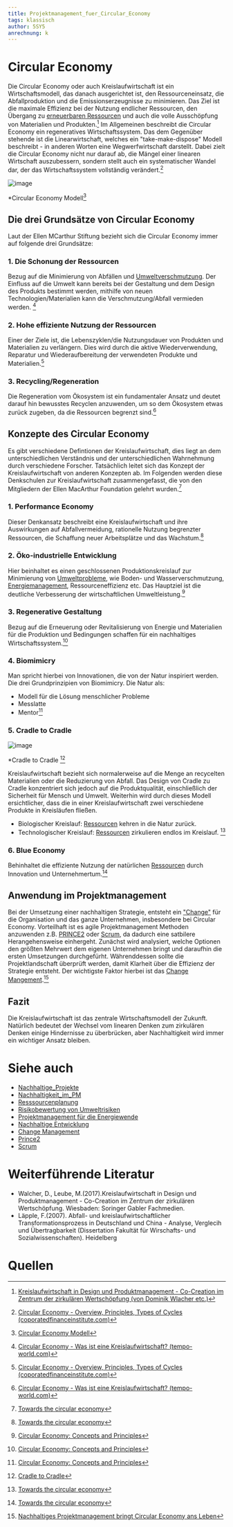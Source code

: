 ```yaml
---
title: Projektmanagement_fuer_Circular_Economy
tags: klassisch
author: 5SY5
anrechnung: k 
---
```

# Circular Economy

Die Circular Economy oder auch Kreislaufwirtschaft ist ein Wirtschaftsmodell, das danach ausgerichtet ist, den Ressourceneinsatz, die Abfallproduktion und die 
Emissionserzeugnisse zu minimieren. Das Ziel ist die maximale Effizienz bei der Nutzung endlicher Ressourcen, den Übergang zu [erneuerbaren Ressourcen](Nachhaltige_Entwicklung.md) und auch die volle 
Ausschöpfung von Materialien und Produkten.[^3] Im Allgemeinen beschreibt die Circular Economy ein regeneratives Wirtschaftssystem.
Das dem Gegenüber stehende ist die Linearwirtschaft, welches ein "take-make-dispose" Modell beschreibt - in anderen Worten eine Wegwerfwirtschaft darstellt. Dabei zielt die 
Circular Economy nicht nur darauf ab, die Mängel einer linearen Wirtschaft auszubessern, sondern stellt auch ein systematischer Wandel dar, der das Wirtschaftssystem vollständig 
verändert.[^1] 

![image](Projektmanagement_fuer_Circular_Economy/R.jpg)

*Circular Economy Modell[^4]



## Die drei Grundsätze von Circular Economy

Laut der Ellen MCarthur Stiftung bezieht sich die Circular Economy immer auf folgende drei Grundsätze:

### 1. Die Schonung der Ressourcen

Bezug auf die Minimierung von Abfällen und [Umweltverschmutzung](Nachhaltige_Entwicklung.md). Der Einfluss auf die Umwelt kann bereits bei der Gestaltung und dem Design des 
Produkts bestimmt werden, mithilfe von neuen Technologien/Materialien kann die Verschmutzung/Abfall vermieden werden. [^2]

### 2. Hohe effiziente Nutzung der Ressourcen

Einer der Ziele ist, die Lebenszyklen/die Nutzungsdauer von Produkten und Materialien zu verlängern. Dies wird durch die aktive Wiederverwendung, 
Reparatur und Wiederaufbereitung der verwendeten Produkte und Materialien.[^1]

### 3. Recycling/Regeneration

Die Regeneration vom Ökosystem ist ein fundamentaler Ansatz und deutet darauf hin bewusstes Recyclen anzuwenden, um so dem Ökosystem etwas zurück zugeben, da die Ressourcen 
begrenzt sind.[^2]


## Konzepte des Circular Economy

Es gibt verschiedene Defintionen der Kreislaufwirtschaft, dies liegt an dem unterschiedlichen Verständnis und der unterschiedlichen Wahrnehmung durch 
verschiedene Forscher. Tatsächlich leitet sich das Konzept der Kreislaufwirtschaft von anderen Konzepten ab. Im Folgenden werden diese Denkschulen zur Kreislaufwirtschaft zusammengefasst, die von den Mitgliedern der Ellen MacArthur Foundation gelehrt 
wurden.[^7]

### 1. Performance Economy

Dieser Denkansatz beschreibt eine Kreislaufwirtschaft und ihre Auswirkungen auf Abfallvermeidung, rationelle Nutzung begrenzter Ressourcen, die Schaffung neuer Arbeitsplätze und
das Wachstum.[^7]

### 2. Öko-industrielle Entwicklung

Hier beinhaltet es einen geschlossenen Produktionskreislauf zur Minimierung von [Umweltprobleme](Risikobewertung_von_Umweltrisiken), wie Boden- und Wasserverschmutzung, 
[Energiemanagement](Projektmanagement_fuer_die_Energiewende.md), Ressourceneffizienz etc.
Das Hauptziel ist die deutliche Verbesserung der wirtschaftlichen Umweltleistung.[^8]

### 3. Regenerative Gestaltung

Bezug auf die Erneuerung oder Revitalisierung von Energie und Materialien für die Produktion und Bedingungen schaffen für ein nachhaltiges
Wirtschaftssystem.[^8]

### 4. Biomimicry

Man spricht hierbei von Innovationen, die von der Natur inspiriert werden. 
Die drei Grundprinzipien von Biomimicry. Die Natur als:
- Modell für die Lösung menschlicher Probleme
- Messlatte
- Mentor[^8]

### 5. Cradle to Cradle

![image](Projektmanagement_fuer_Circular_Economy/Cradle_to_Cradle.jpg)

*Cradle to Cradle [^6]

Kreislaufwirtschaft bezieht sich normalerweise auf die Menge an recycelten Materialien oder die Reduzierung von Abfall. Das Design von Cradle zu Cradle konzentriert sich jedoch 
auf die Produktqualität, einschließlich der Sicherheit für Mensch und Umwelt. Weiterhin wird durch dieses Modell ersichtlicher, dass die in einer Kreislaufwirtschaft zwei 
verschiedene Produkte in Kreisläufen fließen. 
* Biologischer Kreislauf: [Ressourcen](Ressourcenplanung.md) kehren in die Natur zurück. 
* Technologischer Kreislauf: [Ressourcen](Ressourcenplanung.md) zirkulieren endlos im Kreislauf. [^7]

### 6. Blue Economy

Behinhaltet die effiziente Nutzung der natürlichen [Ressourcen](Ressourcenplanung.md) durch Innovation und Unternehmertum.[^7]

## Anwendung im Projektmanagement

Bei der Umsetzung einer nachhaltigen Strategie, entsteht ein ["Change"](Change_Management.md) für die Organisation und das ganze Unternehmen, insbesondere bei Circular Economy. 
Vorteilhaft ist es agile Projektmanagement Methoden anzuwenden z.B. [PRINCE2](PRINCE2.md2) oder [Scrum](SCRUM.md), da dadurch eine satbilere Herangehensweise einhergeht. 
Zunächst wird analysiert, welche Optionen den größten Mehrwert dem eigenen Unternehmen bringt und daraufhin die ersten Umsetzungen 
durchgefürht. Währenddessen sollte die Projektlandschaft überprüft werden, damit Klarheit über die Effizienz der Strategie entsteht. Der wichtigste Faktor hierbei ist das 
[Change Mangement](Change_Management.md).[^9]


## Fazit

Die Kreislaufwirtschaft ist das zentrale Wirtschaftsmodell der Zukunft. Natürlich bedeutet der Wechsel vom linearen Denken zum zirkulären Denken einige Hindernisse zu überbrücken, aber Nachhaltigkeit wird immer ein wichtiger Ansatz bleiben.

# Siehe auch

* [Nachhaltige_Projekte](Nachhaltige_Projekte.md)
* [Nachhaltigkeit_im_PM](Nachhaltigkeit_im_PM.md)
* [Resssourcenplanung](Ressourcenplanung.md)
* [Risikobewertung von Umweltrisiken](Risikobewertung_von_Umweltrisiken.md)
* [Projektmanagement für die Energiewende](Projektmanagement_fuer_die_Energiewende.md)
* [Nachhaltige Entwicklung](Nachhaltige_Entwicklung.md)
* [Change Management](Change_Mangagemetn.md)
* [Prince2](PRINCE2.md)
* [Scrum](SCRUM.md)


# Weiterführende Literatur

* Walcher, D., Leube, M.(2017).Kreislaufwirtschaft in Design und Produktmanagement - Co-Creation im Zentrum der zirkulären Wertschöpfung. Wiesbaden: Soringer Gabler Fachmedien.
* Läpple, F.(2007). Abfall- und kreislaufwirtschaftlicher Transformationsprozess in Deutschland und China - Analyse, Verglecih und Übertragbarkeit (Dissertation Fakultät für Wirschafts- und Sozialwissenschaften). Heidelberg

# Quellen

[^1]: [Circular Economy - Overview, Principles, Types of Cycles (coporatedfinanceinstitute.com)](https://corporatefinanceinstitute.com/resources/knowledge/economics/circular-economy/#:~:text=What%20is%20a%20Circular%20Economy%3F%201%20Principles%20of,and%20an%20indicator%20of%20its%20standard%20of%20living.)
[^2]: [Circular Economy - Was ist eine Kreislaufwirtschaft? (tempo-world.com)](https://www.tempo-world.com/de-de/leben-mehr/wie-eine-circular-economy-der-umwelt-helfen-kann/)
[^3]: [Kreislaufwirtschaft in Design und Produktmanagement - Co-Creation im Zentrum der zirkulären Wertschöpfung (von Dominik Wlacher etc.)](https://link.springer.com/content/pdf/10.1007%2F978-3-658-18512-1.pdf)
[^4]: [Circular Economy Modell](Projektmanagement_fuer_Circular_Economy/R.jpg)
[^5]: [Kreisaufwirtschaft: Definiton und Vorteile (Europäische Parlament)](https://www.europarl.europa.eu/news/de/headlines/economy/20151201STO05603/kreislaufwirtschaft-definition-und-vorteile)
[^6]: [Cradle to Cradle](Projektmanagement_fuer_Circular_Economy/Cradle_to_Cradle.jpg)
[^7]: [Towards the circular economy](https://www.mckinsey.com/~/media/mckinsey/dotcom/client_service/sustainability/pdfs/towards_the_circular_economy.ashx)
[^8]: [Circular Economy: Concepts and Principles](https://jss.utm.md/wp-content/uploads/sites/21/2020/06/JSS-2-2020_5-12.pdf)
[^9]: [Nachhaltiges Projektmanagement bringt Circular Economy ans Leben](https://www.prosense-consulting.com/nachhaltiges-projektmanagement-bringt-circular-economy-ans-leben/)
